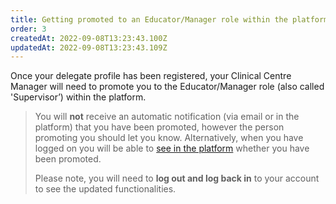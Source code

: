 ```yaml
---
title: Getting promoted to an Educator/Manager role within the platform
order: 3
createdAt: 2022-09-08T13:23:43.100Z
updatedAt: 2022-09-08T13:23:43.109Z
---
```

Once your delegate profile has been registered, your Clinical Centre Manager will need to promote you to the Educator/Manager role (also called 'Supervisor’) within the platform.​ 

> You will **not** receive an automatic notification (via email or in the platform) that you have been promoted, however the person promoting you should let you know. Alternatively, when you have logged on you will be able to [see in the platform](switching-applications) whether you have been promoted. ​
>
> ​Please note, you will need to **log out and log back in** to your account to see the updated functionalities.